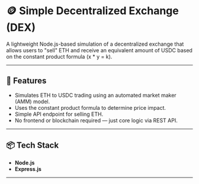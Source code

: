 # 🪙 Simple Decentralized Exchange (DEX)

A lightweight Node.js-based simulation of a decentralized exchange that allows users to "sell" ETH and receive an equivalent amount of USDC based on the constant product formula (x * y = k).

---

## 🚀 Features

- Simulates ETH to USDC trading using an automated market maker (AMM) model.
- Uses the constant product formula to determine price impact.
- Simple API endpoint for selling ETH.
- No frontend or blockchain required — just core logic via REST API.

---

## 📦 Tech Stack

- **Node.js**
- **Express.js**

---


